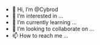 - 👋 Hi, I’m @Cybrod
- 👀 I’m interested in ...
- 🌱 I’m currently learning ...
- 💞️ I’m looking to collaborate on ...
- 📫 How to reach me ...

<!---
Cybrod/Cybrod is a ✨ special ✨ repository because its `README.md` (this file) appears on your GitHub profile.
You can click the Preview link to take a look at your changes.
--->
